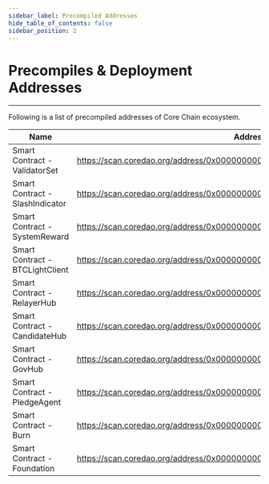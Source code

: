 ```yaml
---
sidebar_label: Precompiled Addresses
hide_table_of_contents: false
sidebar_position: 2
---
```


# Precompiles & Deployment Addresses

---

Following is a list of precompiled addresses of Core Chain ecosystem.

| **Name**                        | **Address**                                                                                                                 |
| ------------------------------- | --------------------------------------------------------------------------------------------------------------------------- |
| Smart Contract - ValidatorSet   | https://scan.coredao.org/address/0x0000000000000000000000000000000000001000 |
| Smart Contract - SlashIndicator | https://scan.coredao.org/address/0x0000000000000000000000000000000000001001 |
| Smart Contract - SystemReward   | https://scan.coredao.org/address/0x0000000000000000000000000000000000001002 |
| Smart Contract - BTCLightClient | https://scan.coredao.org/address/0x0000000000000000000000000000000000001003 |
| Smart Contract - RelayerHub     | https://scan.coredao.org/address/0x0000000000000000000000000000000000001004 |
| Smart Contract - CandidateHub   | https://scan.coredao.org/address/0x0000000000000000000000000000000000001005 |
| Smart Contract - GovHub         | https://scan.coredao.org/address/0x0000000000000000000000000000000000001006 |
| Smart Contract - PledgeAgent    | https://scan.coredao.org/address/0x0000000000000000000000000000000000001007 |
| Smart Contract - Burn           | https://scan.coredao.org/address/0x0000000000000000000000000000000000001008 |
| Smart Contract - Foundation     | https://scan.coredao.org/address/0x0000000000000000000000000000000000001009 |
